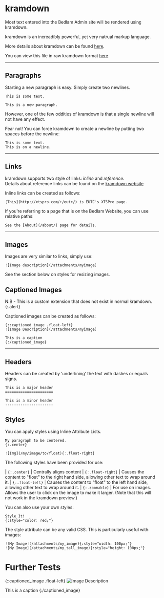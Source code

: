 kramdown
========

Most text entered into the Bedlam Admin site will be rendered using kramdown.

kramdown is an increadibly powerful, yet very natrual markup language.

More details about kramdown can be found [here](http://kramdown.rubyforge.org/syntax.html#links-and-images).

You can view this file in raw kramdown format [here](kramdown.txt)

---------------------------------------------------------

Paragraphs
----------

Starting a new paragraph is easy. Simply create two newlines.

    This is some text.

    This is a new paragraph.

However, one of the few oddities of kramdown is that a single newline will not have any effect.

Fear not! You can force kramdown to create a newline by putting two spaces before the newline:

    This is some text.  
    This is on a newline.

---------------------------------------------------------

Links
-----

kramdown supports two style of links: *inline* and *reference*.  
Details about reference links can be found on the [kramdown website](http://kramdown.rubyforge.org/syntax.html#links-and-images)

Inline links can be created as follows:

    [This](http://xtspro.com/+/eutc/) is EUTC's XTSPro page.

If you're referring to a page that is on the Bedlam Website, you can use
relative paths:

    See the [About](/about/) page for details.

---------------------------------------------------------

Images
------

Images are very similar to links, simply use:

    ![Image description](/attachments/myimage)

See the section below on styles for resizing images.

Captioned Images
----------------

N.B - This is a custom extension that does not exist in normal kramdown.
{:.alert}

Captioned images can be created as follows:

    {::captioned_image .float-left}
    ![Image Description](/attachments/myimage)

    This is a caption
    {:/captioned_image}

---------------------------------------------------------

Headers
-------

Headers can be created by 'underlining' the text with dashes or equals signs.

    This is a major header
    ======================

    This is a minor header
    ----------------------

Styles
------

You can apply styles using Inline Attribute Lists.

    My paragraph to be centered.
    {:.center}

    ![Img](/my/image/to/float){:.float-right}

The following styles have been provided for use:

| `{:.center}`      | Centrally aligns content
| `{:.float-right}` | Causes the content to "float" to the right hand side, allowing other text to wrap around it.
| `{:.float-left}`  | Causes the content to "float" to the left hand side, allowing other text to wrap around it.
| `{:.zoomable)`    | For use on images. Allows the user to click on the image to make it larger. (Note that this will not work in the kramdown preview.)

You can also use your own styles:

    Style It!
    {:style="color: red;"}

The style attribute can be any valid CSS. This is particularly useful with
images:

    ![My Image](/attachments/my_image){:style="width: 100px;"}
    ![My Image](/attachments/my_tall_image){:style="height: 100px;"}
    
Further Tests
=============

{::captioned_image .float-left}
![Image Description](/attachments/myimage)

This is a caption
{:/captioned_image}